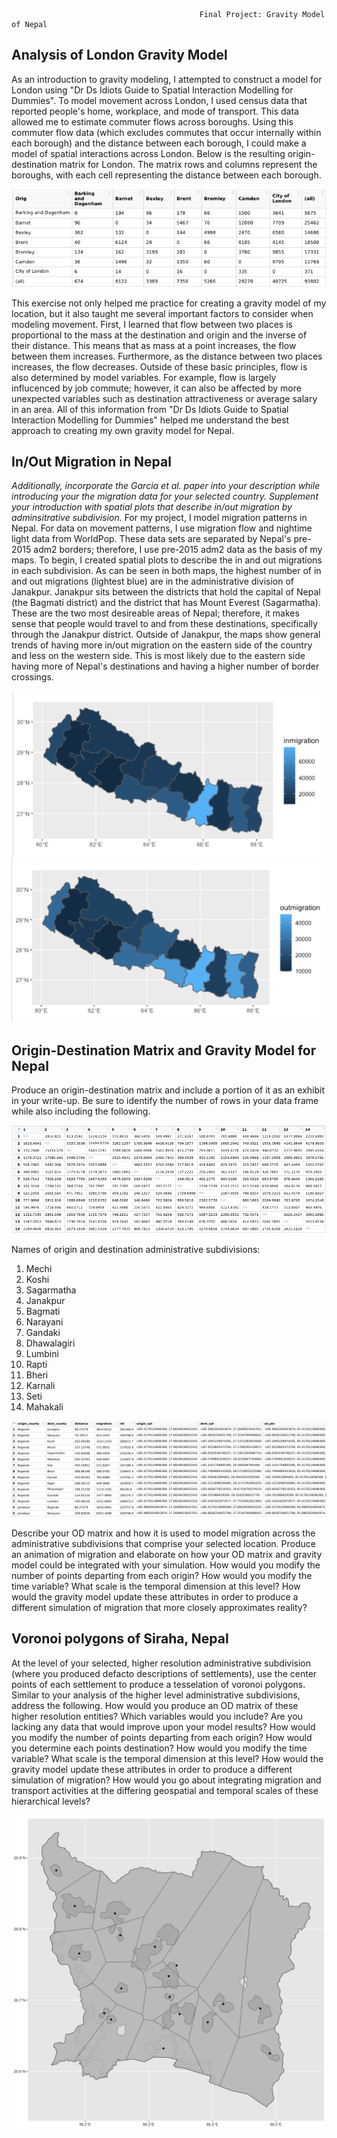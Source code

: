                                               Final Project: Gravity Model of Nepal
## Analysis of London Gravity Model 
As an introduction to gravity modeling, I attempted to construct a model for London using "Dr Ds Idiots Guide to Spatial Interaction Modelling for Dummies". To model movement across London, I used census data that reported people's home, workplace, and mode of transport. This data allowed me to estimate commuter flows across boroughs. Using this commuter flow data (which excludes commutes that occur internally within each borough) and the distance between each borough, I could make a model of spatial interactions across London. Below is the resulting origin-destination matrix for London. The matrix rows and columns represent the boroughs, with each cell representing the distance between each borough. 

![Origin/Destination Matrix: London](project_3/odm_london.png)

This exercise not only helped me practice for creating a gravity model of my location, but it also taught me several important factors to consider when modeling movement. First, I learned that flow between two places is proportional to the mass at the destination and origin and the inverse of their distance. This means that as mass at a point increases, the flow between them increases. Furthermore, as the distance between two places increases, the flow decreases. Outside of these basic principles, flow is also determined by model variables. For example, flow is largely influcenced by job commute; however, it can also be affected by more unexpected variables such as destination attractiveness or average salary in an area. All of this information from "Dr Ds Idiots Guide to Spatial Interaction Modelling for Dummies" helped me understand the best approach to creating my own gravity model for Nepal. 

## In/Out Migration in Nepal
*Additionally, incorporate the Garcia et al. paper into your description while introducing your the migration data for your selected country. Supplement your introduction with spatial plots that describe in/out migration by adminsitrative subdivision.*
For my project, I model migration patterns in Nepal. For data on movement patterns, I use migration flow and nightime light data from WorldPop. These data sets are separated by Nepal's pre-2015 adm2 borders; therefore, I use pre-2015 adm2 data as the basis of my maps. To begin, I created spatial plots to describe the in and out migrations in each subdivision. As can be seen in both maps, the highest number of in and out migrations (lightest blue) are in the administrative division of Janakpur. Janakpur sits between the districts that hold the capital of Nepal (the Bagmati district) and the district that has Mount Everest (Sagarmatha). These are the two most desireable areas of Nepal; therefore, it makes sense that people would travel to and from these destinations, specifically through the Janakpur district. Outside of Janakpur, the maps show general trends of having more in/out migration on the eastern side of the country and less on the western side. This is most likely due to the eastern side having more of Nepal's destinations and having a higher number of border crossings. 

![](project_3/inmigration.png)
![](project_3/outmigration.png)

## Origin-Destination Matrix and Gravity Model for Nepal
Produce an origin-destination matrix and include a portion of it as an exhibit in your write-up. Be sure to identify the number of rows in your data frame while also including the following.

![](project_3/odm_npl.png)

Names of origin and destination administrative subdivisions:
1. Mechi  
2. Koshi  
3. Sagarmatha	  
4. Janakpur  
5. Bagmati  
6. Narayani  
7. Gandaki  
8. Dhawalagiri  
9. Lumbini	  
10. Rapti  
11. Bheri  
12. Karnali  
13. Seti  
14. Mahakali  

![](project_3/OD_nepal.png)

Describe your OD matrix and how it is used to model migration across the administrative subdivisions that comprise your selected location.
Produce an animation of migration and elaborate on how your OD matrix and gravity model could be integrated with your simulation.
How would you modify the number of points departing from each origin?
How would you modify the time variable? What scale is the temporal dimension at this level?
How would the gravity model update these attributes in order to produce a different simulation of migration that more closely approximates reality?

## Voronoi polygons of Siraha, Nepal
At the level of your selected, higher resolution administrative subdivision (where you produced defacto descriptions of settlements), use the center points of each settlement to produce a tesselation of voronoi polygons. Similar to your analysis of the higher level administrative subdivisions, address the following.
How would you produce an OD matrix of these higher resolution entities? Which variables would you include? Are you lacking any data that would improve upon your model results?
How would you modify the number of points departing from each origin? How would you determine each points destination?
How would you modify the time variable? What scale is the temporal dimension at this level?
How would the gravity model update these attributes in order to produce a different simulation of migration?
How would you go about integrating migration and transport activities at the differing geospatial and temporal scales of these hierarchical levels?

![](project_3/sir_vornoi.png)
